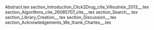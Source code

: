 Abstract.tex
section_Introduction_Click2Drug_cite_Villoutreix_2013__.tex
section_Algorithms_cite_26085707_cite__.tex
section_Search__.tex
section_Library_Creation__.tex
section_Discussion__.tex
section_Acknowledgements_We_thank_Charles__.tex